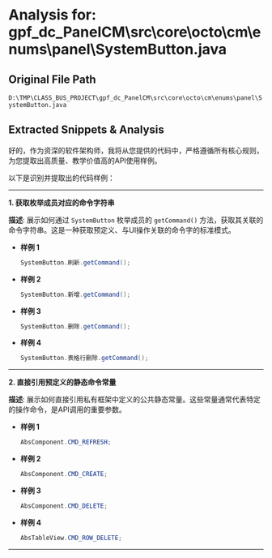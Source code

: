 # Analysis for: gpf_dc_PanelCM\src\core\octo\cm\enums\panel\SystemButton.java

## Original File Path
`D:\TMP\CLASS_BUS_PROJECT\gpf_dc_PanelCM\src\core\octo\cm\enums\panel\SystemButton.java`

## Extracted Snippets & Analysis
好的，作为资深的软件架构师，我将从您提供的代码中，严格遵循所有核心规则，为您提取出高质量、教学价值高的API使用样例。

以下是识别并提取出的代码样例：

---

**1. 获取枚举成员对应的命令字符串**

**描述**: 展示如何通过 `SystemButton` 枚举成员的 `getCommand()` 方法，获取其关联的命令字符串。这是一种获取预定义、与UI操作关联的命令字的标准模式。

*   **样例 1**
    ```java
    SystemButton.刷新.getCommand();
    ```

*   **样例 2**
    ```java
    SystemButton.新增.getCommand();
    ```

*   **样例 3**
    ```java
    SystemButton.删除.getCommand();
    ```

*   **样例 4**
    ```java
    SystemButton.表格行删除.getCommand();
    ```

---

**2. 直接引用预定义的静态命令常量**

**描述**: 展示如何直接引用私有框架中定义的公共静态常量。这些常量通常代表特定的操作命令，是API调用的重要参数。

*   **样例 1**
    ```java
    AbsComponent.CMD_REFRESH;
    ```

*   **样例 2**
    ```java
    AbsComponent.CMD_CREATE;
    ```

*   **样例 3**
    ```java
    AbsComponent.CMD_DELETE;
    ```

*   **样例 4**
    ```java
    AbsTableView.CMD_ROW_DELETE;
    ```

---